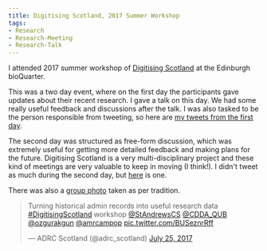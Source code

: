 ```yaml
---
title: Digitising Scotland, 2017 Summer Workshop
tags:
- Research
- Research-Meeting
- Research-Talk
---
```


I attended 2017 summer workshop of [Digitising Scotland](http://digitisingscotland.ac.uk/) at the Edinburgh bioQuarter.

This was a two day event, where on the first day the participants gave updates about their recent research.
I gave a talk on this day.
We had some really useful feedback and discussions after the talk.
I was also tasked to be the person responsible from tweeting, so here are [my tweets from the first day](https://twitter.com/ozgurakgun/status/889425438052945920).

The second day was structured as free-form discussion, which was extremely useful for getting more detailed feedback and making plans for the future. Digitising Scotland is a very multi-disciplinary project and these kind of meetings are very valuable to keep in moving (I think!). I didn't tweet as much during the second day, but [here](https://twitter.com/ozgurakgun/status/889766040015691777) is one.

There was also a [group photo](https://twitter.com/adrc_scotland/status/889804879971196928) taken as per tradition.

<blockquote class="twitter-tweet" data-lang="en"><p lang="en" dir="ltr">Turning historical admin records into useful research data <a href="https://twitter.com/hashtag/DigitisingScotland?src=hash">#DigitisingScotland</a> workshop <a href="https://twitter.com/StAndrewsCS">@StAndrewsCS</a> <a href="https://twitter.com/CDDA_QUB">@CDDA_QUB</a> <a href="https://twitter.com/ozgurakgun">@ozgurakgun</a> <a href="https://twitter.com/amrcampop">@amrcampop</a> <a href="https://t.co/BUSeznrRff">pic.twitter.com/BUSeznrRff</a></p>&mdash; ADRC Scotland (@adrc_scotland) <a href="https://twitter.com/adrc_scotland/status/889804879971196928">July 25, 2017</a></blockquote>
<script async src="//platform.twitter.com/widgets.js" charset="utf-8"></script>

